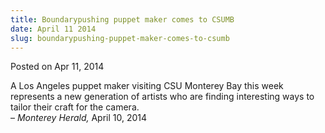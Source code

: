 ```yaml
---
title: Boundarypushing puppet maker comes to CSUMB
date: April 11 2014
slug: boundarypushing-puppet-maker-comes-to-csumb
---
```


 



<span class="date">Posted on Apr 11, 2014    </span>
<p>A Los Angeles puppet maker visiting CSU Monterey Bay this week
represents a new generation of artists who are finding interesting
ways to tailor their craft for the camera.<br>
&#x2013; <em>Monterey Herald,</em> April 10, 2014</br></p>





 
